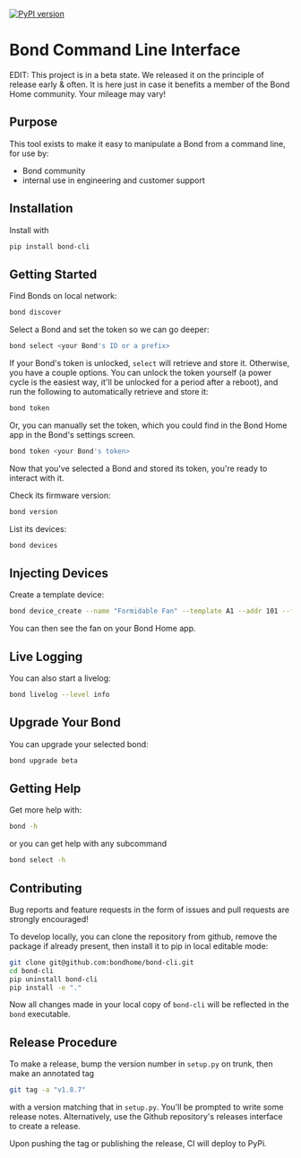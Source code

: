 [![PyPI version](https://badge.fury.io/py/bond-cli.svg)](https://badge.fury.io/py/bond-cli)

# Bond Command Line Interface

EDIT: This project is in a beta state. We released it on the principle of release early & often. It is here just in case it benefits a member of the Bond Home community. Your mileage may vary!

## Purpose

This tool exists to make it easy to manipulate a Bond from a command line,
for use by:

 - Bond community
 - internal use in engineering and customer support

## Installation

Install with

```bash
pip install bond-cli
```

## Getting Started

Find Bonds on local network:

```bash
bond discover
```


Select a Bond and set the token so we can go deeper:

```bash
bond select <your Bond's ID or a prefix>
```

If your Bond's token is unlocked, `select` will retrieve and store it. Otherwise, you have
a couple options. You can unlock the token yourself (a power cycle is the easiest way, it'll
be unlocked for a period after a reboot), and run the following to automatically retrieve
and store it:

```bash
bond token
```

Or, you can manually set the token, which you could find in the Bond Home app
in the Bond's settings screen.

```bash
bond token <your Bond's token>
```

Now that you've selected a Bond and stored its token, you're ready to interact with it.

Check its firmware version:

```bash
bond version
```

List its devices:

```bash
bond devices
```

## Injecting Devices

Create a template device:

```bash
bond device_create --name "Formidable Fan" --template A1 --addr 101 --freq 300000 --bps 1000 --zero_gap 1234
```

You can then see the fan on your Bond Home app.

## Live Logging

You can also start a livelog:

```bash
bond livelog --level info
```

## Upgrade Your Bond

You can upgrade your selected bond:

```bash
bond upgrade beta
```

## Getting Help

Get more help with:

```bash
bond -h
```

or you can get help with any subcommand
```bash
bond select -h
```

## Contributing

Bug reports and feature requests in the form of issues and pull requests are strongly encouraged!

To develop locally, you can clone the repository from github, remove the package if already present, then install it to pip in local editable mode:

```bash
git clone git@github.com:bondhome/bond-cli.git
cd bond-cli
pip uninstall bond-cli
pip install -e "."
```

Now all changes made in your local copy of `bond-cli` will be reflected in the `bond` executable.

## Release Procedure

To make a release, bump the version number in `setup.py` on trunk, then make an annotated tag

```bash
git tag -a "v1.8.7"
```

with a version matching that in `setup.py`. You'll be prompted to write some release notes.
Alternatively, use the Github repository's releases interface to create a release.

Upon pushing the tag or publishing the release, CI will deploy to PyPi.
